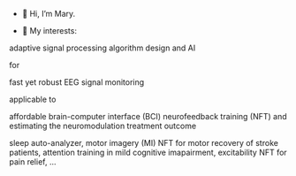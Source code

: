 - 👋 Hi, I’m Mary.

- 💞️ My interests: 


adaptive signal processing algorithm design and AI 


for 


fast yet robust EEG signal monitoring 


applicable to


affordable brain-computer interface (BCI) neurofeedback training (NFT) and estimating the neuromodulation treatment outcome   

sleep auto-analyzer, motor imagery (MI) NFT for motor recovery of stroke patients, attention training in mild cognitive imapairment, excitability NFT for pain relief, ... 
